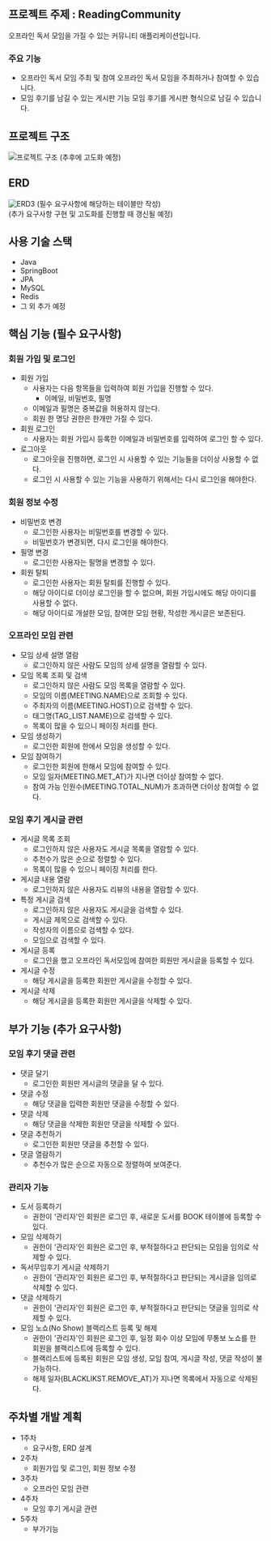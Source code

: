 ## 프로젝트 주제 : ReadingCommunity
오프라인 독서 모임을 가질 수 있는 커뮤니티 애플리케이션입니다.

### 주요 기능
* 오프라인 독서 모임 주최 및 참여
오프라인 독서 모임을 주최하거나 참여할 수 있습니다.
* 모임 후기를 남길 수 있는 게시판 기능
모임 후기를 게시판 형식으로 남길 수 있습니다.

## 프로젝트 구조
![프로젝트 구조](https://github.com/YongWanJin/MyCommunity/assets/85136560/e7ee03a7-39ad-46e8-ac3f-a89cb9ef6fed)
(추후에 고도화 예정)

## ERD
![ERD3](https://github.com/YongWanJin/MyCommunity/assets/85136560/cf08501c-0b7e-4cac-980f-679eec056806)
(필수 요구사항에 해당하는 테이블만 작성)  
(추가 요구사항 구현 및 고도화를 진행할 때 갱신될 예정)

## 사용 기술 스택
* Java
* SpringBoot
* JPA
* MySQL
* Redis
* 그 외 추가 예정

## 핵심 기능 (필수 요구사항)

### 회원 가입 및 로그인
* 회원 가입
  + 사용자는 다음 항목들을 입력하여 회원 가입을 진행할 수 있다.
    - 이메일, 비밀번호, 필명
  + 이메일과 필명은 중복값을 허용하지 않는다.
  + 회원 한 명당 권한은 한개만 가질 수 있다.
* 회원 로그인
  + 사용자는 회원 가입시 등록한 이메일과 비밀번호를 입력하여 로그인 할 수 있다.
* 로그아웃
  + 로그아웃을 진행하면, 로그인 시 사용할 수 있는 기능들을 더이상 사용할 수 없다.
  + 로그인 시 사용할 수 있는 기능을 사용하기 위해서는 다시 로그인을 해야한다.
    
### 회원 정보 수정
* 비밀번호 변경
  + 로그인한 사용자는 비밀번호를 변경할 수 있다.
  + 비밀번호가 변경되면, 다시 로그인을 해야한다.
* 필명 변경
  + 로그인한 사용자는 필명을 변경할 수 있다.
* 회원 탈퇴
  + 로그인한 사용자는 회원 탈퇴를 진행할 수 있다. 
  + 해당 아이디로 더이상 로그인을 할 수 없으며, 회원 가입시에도 해당 아이디를 사용할 수 없다.
  + 해당 아이디로 개설한 모임, 참여한 모임 현황, 작성한 게시글은 보존된다.
    
### 오프라인 모임 관련
* 모임 상세 설명 열람
  + 로그인하지 않은 사람도 모임의 상세 설명을 열람할 수 있다.
* 모임 목록 조회 및 검색
  + 로그인하지 않은 사람도 모임 목록을 열람할 수 있다.
  + 모임의 이름(MEETING.NAME)으로 조회할 수 있다.
  + 주최자의 이름(MEETING.HOST)으로 검색할 수 있다.
  + 태그명(TAG_LIST.NAME)으로 검색할 수 있다.
  + 목록이 많을 수 있으니 페이징 처리를 한다.
* 모임 생성하기
  + 로그인한 회원에 한에서 모임을 생성할 수 있다.
* 모임 참여하기
  + 로그인한 회원에 한해서 모임에 참여할 수 있다.
  + 모임 일자(MEETING.MET_AT)가 지나면 더이상 참여할 수 없다.
  + 참여 가능 인원수(MEETING.TOTAL_NUM)가 초과하면 더이상 참여할 수 없다.

### 모임 후기 게시글 관련
* 게시글 목록 조회
  + 로그인하지 않은 사용자도 게시글 목록을 열람할 수 있다.
  + 추천수가 많은 순으로 정렬할 수 있다.
  + 목록이 많을 수 있으니 페이징 처리를 한다.
* 게시글 내용 열람
  + 로그인하지 않은 사용자도 리뷰의 내용을 열람할 수 있다.
* 특정 게시글 검색
  + 로그인하지 않은 사용자도 게시글을 검색할 수 있다.
  + 게시글 제목으로 검색할 수 있다.
  + 작성자의 이름으로 검색할 수 있다.
  + 모임으로 검색할 수 있다.
* 게시글 등록
  + 로그인을 했고 오프라인 독서모임에 참여한 회원만 게시글을 등록할 수 있다.
* 게시글 수정
  + 해당 게시글을 등록한 회원만 게시글을 수정할 수 있다.
* 게시글 삭제
  + 해당 게시글을 등록한 회원만 게시글을 삭제할 수 있다.
    
 
## 부가 기능 (추가 요구사항)

### 모임 후기 댓글 관련
* 댓글 달기
  + 로그인한 회원만 게시글의 댓글을 달 수 있다.
* 댓글 수정
  + 해당 댓글을 입력한 회원만 댓글을 수정할 수 있다.
* 댓글 삭제
  + 해당 댓글을 삭제한 회원만 댓글을 삭제할 수 있다.
* 댓글 추천하기
  + 로그인한 회원만 댓글을 추천할 수 있다.
* 댓글 열람하기
  + 추천수가 많은 순으로 자동으로 정렬하여 보여준다.

### 관리자 기능
* 도서 등록하기
  + 권한이 '관리자'인 회원은 로그인 후, 새로운 도서를 BOOK 테이블에 등록할 수 있다.
* 모임 삭제하기
  + 권한이 '관리자'인 회원은 로그인 후, 부적절하다고 판단되는 모임을 임의로 삭제할 수 있다.
* 독서무임후기 게시글 삭제하기
  + 권한이 '관리자'인 회원은 로그인 후, 부적절하다고 판단되는 게시글을 임의로 삭제할 수 있다.
* 댓글 삭제하기
  + 권한이 '관리자'인 회원은 로그인 후, 부적절하다고 판단되는 댓글을 임의로 삭제할 수 있다.
* 모임 노쇼(No Show) 블랙리스트 등록 및 해제
  + 권한이 '관리자'인 회원은 로그인 후, 일정 회수 이상 모임에 무통보 노쇼를 한 회원을 블랙리스트에 등록할 수 있다.
  + 블랙리스트에 등록된 회원은 모임 생성, 모임 참여, 게시글 작성, 댓글 작성이 불가능하다. 
  + 해제 일자(BLACKLIKST.REMOVE_AT)가 지나면 목록에서 자동으로 삭제된다.




## 주차별 개발 계획
* 1주차
  + 요구사항, ERD 설계
* 2주차
  + 회원가입 및 로그인, 회원 정보 수정
* 3주차
  + 오프라인 모임 관련
* 4주차
  + 모임 후기 게시글 관련
* 5주차
  + 부가기능

  
